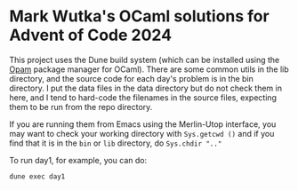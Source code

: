 # Mark Wutka's OCaml solutions for Advent of Code 2024

This project uses the Dune build system (which can
be installed using the [Opam](https://opam.ocaml.org/)
package manager for OCaml). There are some
common utils in the lib directory, and the source code for
each day's problem is in the bin directory.
I put the data files in the data directory but do not check them
in here, and I tend to hard-code the filenames in the source
files, expecting them to be run from the repo directory.

If you are running them from Emacs using the Merlin-Utop
interface, you may want to check your working directory
with `Sys.getcwd ()` and if you find that it is in the `bin`
or `lib` directory, do `Sys.chdir ".."`

To run day1, for example, you can do:

```
dune exec day1
```
